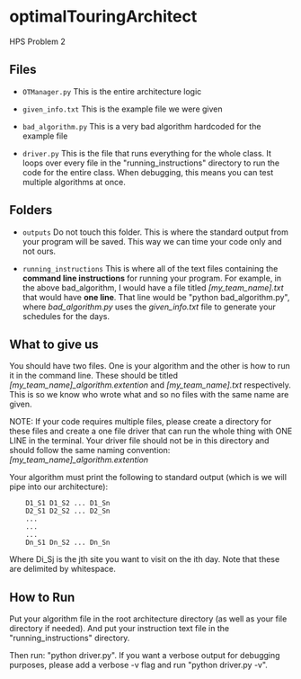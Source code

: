 # optimalTouringArchitect
HPS Problem 2

## Files

- `OTManager.py`
		This is the entire architecture logic

- `given_info.txt`
		This is the example file we were given

- `bad_algorithm.py`
		This is a very bad algorithm hardcoded for the example file

- `driver.py`
		This is the file that runs everything for the whole class. It loops over every file in the "running_instructions" directory to run the code for the entire class. When debugging, this means you can test multiple algorithms at once.

## Folders

- `outputs`
		Do not touch this folder. This is where the standard output from your program will be saved. This way we can time your code only and not ours.

- `running_instructions`
		This is where all of the text files containing the **command line instructions** for running your program. For example, in the above bad_algorithm, I would have a file titled *[my_team_name].txt* that would have **one line**. That line would be "python bad_algorithm.py", where *bad_algorithm.py* uses the *given_info.txt* file to generate your schedules for the days.

## What to give us

You should have two files. One is your algorithm and the other is how to run it in the command line. These should be titled *[my_team_name]_algorithm.extention* and *[my_team_name].txt* respectively. This is so we know who wrote what and so no files with the same name are given.

NOTE: If your code requires multiple files, please create a directory for these files and create a one file driver that can run the whole thing with ONE LINE in the terminal. Your driver file should not be in this directory and should follow the same naming convention: *[my_team_name]_algorithm.extention*

Your algorithm must print the following to standard output (which is we will pipe into our architecture):

		D1_S1 D1_S2 ... D1_Sn
		D2_S1 D2_S2 ... D2_Sn
		...
		...
		...
		Dn_S1 Dn_S2 ... Dn_Sn

Where Di_Sj is the jth site you want to visit on the ith day. Note that these are delimited by whitespace.


## How to Run

Put your algorithm file in the root architecture directory (as well as your file directory if needed). And put your instruction text file in the "running_instructions" directory.

Then run: "python driver.py". If you want a verbose output for debugging purposes, please add a verbose -v flag and run "python driver.py -v".

